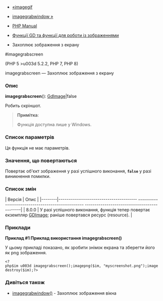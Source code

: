 - [«imagegif](function.imagegif.md)
- [imagegrabwindow »](function.imagegrabwindow.md)

- [PHP Manual](index.md)
- [Функції GD та функції для роботи із зображеннями](ref.image.md)
- Захоплює зображення з екрану

#imagegrabscreen

(PHP 5 \>u003d 5.2.2, PHP 7, PHP 8)

imagegrabscreen — Захоплює зображення з екрану

### Опис

**imagegrabscreen**(): [GdImage](class.gdimage.md)\|false

Робить скріншот.

> **Примітка**:
>
> Функція доступна лише у Windows.

### Список параметрів

Ця функція не має параметрів.

### Значення, що повертаються

Повертає об'єкт зображення у разі успішного виконання, **`false`**
у разі виникнення помилки.

### Список змін

| Версія | Опис |
|--------|---------------------------------------- -------------------------------------------------- ---------------------------------------------|
| 8.0.0 | У разі успішного виконання, функція тепер повертає екземпляр [GDImage](class.gdimage.md); раніше повертався ресурс (resource). |

### Приклади

**Приклад #1 Приклад використання **imagegrabscreen()****

У цьому прикладі показано, як зробити знімок екрана та зберегти його як
png зображення.

` <?php$im u003d imagegrabscreen();imagepng($im, "myscreenshot.png");imagedestroy($im);?> `

### Дивіться також

- [imagegrabwindow()](function.imagegrabwindow.md) - Захоплює
зображення вікна
